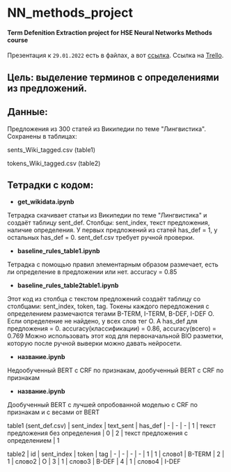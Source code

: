 # NN_methods_project
#### Term Defenition Extraction project for HSE Neural Networks Methods course

Презентация к `29.01.2022` есть в файлах, а вот [ссылка](https://docs.google.com/presentation/d/1jZjVo1a3vtCak-OyGlwKWzhlrksOpSqK_kHQAAJFA5Y/edit?usp=sharing).
Ссылка на [Trello](https://trello.com/b/lrAiG4q9/term-extraction).

## Цель: выделение терминов с определениями из предложений.

## Данные:

Предложения из 300 статей из Википедии по теме "Лингвистика". Сохранены в таблицах:

sents_Wiki_tagged.csv (table1)

tokens_Wiki_tagged.csv (table2)

## Тетрадки с кодом:

- **get_wikidata.ipynb**

Тетрадка скачивает статьи из Википедии по теме "Лингвистика" и создаёт таблицу sent_def. Столбцы: sent_index, текст предложения, наличие определения. У первых предложений из статей has_def = 1, у остальных has_def = 0. sent_def.csv требует ручной проверки.

- **baseline_rules_table1.ipynb**

Тетрадка с помощью правил элементарным образом размечает, есть ли определение в предложении или нет. accuracy = 0.85

- **baseline_rules_table2table1.ipynb**

Этот код из столбца с текстом предложений создаёт таблицу со столбцами: sent_index,	token,	tag. Токены каждого передложения с определением размечаются тегами B-TERM, I-TERM, B-DEF, I-DEF O. Если определение не найдено, у всех слов тег O. А has_def для предложения = 0. accuracy(классификации) = 0.86, accuracy(всего) = 0.769 Можно использовать этот код для первоначальной BIO разметки, которую после ручной выверки можно давать нейросети.

- **название.ipynb**

Недообученный BERT с CRF по признакам, дообученный BERT с CRF по признакам

- **название.ipynb**

Дообученный BERT с лучшей опробованной моделью с CRF по признакам и с весами от BERT

table1 (sent_def.csv)
| sent_index	| text_sent |	has_def
| - | - | - 
| 1	| текст предложения без определения	| 0
| 2	| текст предложения с определением	| 1


table2
| id	| sent_index	|	token	| tag
| - | - | - | -
| 1	| 1	| слово1	| B-TERM
| 2	| 1	| слово2	| O
| 3	| 1	| слово3	| B-DEF
| 4	| 1	| слово4	| I-DEF
